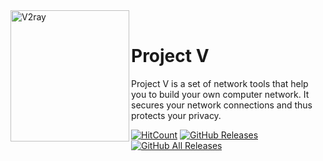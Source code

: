 <div>
<img width="190" height="210" align="left" src="https://raw.githubusercontent.com/kslr/kslr/main/l.png" alt="V2ray"/>
</br>
<h1>Project V</h1> 
<p>Project V is a set of network tools that help you to build your own computer network.
It secures your network connections and thus protects your privacy.</p>
</div>

[![HitCount](http://hits.dwyl.io/Qv2ray/Qv2ray.svg)](http://hits.dwyl.io/Qv2ray/Qv2ray)
[![GitHub Releases](https://img.shields.io/github/downloads/Qv2ray/Qv2ray/latest/total?style=flat-square&logo=github)](https://github.com/Qv2ray/Qv2ray/releases)
[![GitHub All Releases](https://img.shields.io/github/downloads/Qv2ray/Qv2ray/total?label=downloads-total&logo=github&style=flat-square)](https://github.com/Qv2ray/Qv2ray/releases)
